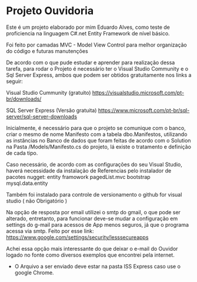 
# Projeto Ouvidoria #

Este é um projeto elaborado por mim Eduardo Alves, como teste de proficiencia na linguagem C#.net Entity Framework de nível básico.

Foi feito por camadas MVC - Model View Control para melhor organização do código e futuras manutenções

De acordo com o que pude estudar e aprender para realização dessa tarefa, para rodar o Projeto é necessário ter o Visual Studio Community e o Sql Server Express, ambos que podem ser obtidos gratuitamente nos links a seguir: 

Visual Studio Cummunity (gratuito)
https://visualstudio.microsoft.com/pt-br/downloads/

SQL Server Express (Versão gratuita)
https://www.microsoft.com/pt-br/sql-server/sql-server-downloads

Inicialmente, é necessário para que o projeto se comunique com o banco, criar o mesmo de nome Manifesto com a tabela dbo.Manifestos, utilizando as instâncias no Banco de dados que foram feitas de acordo com o Solution na Pasta /Models/Manifesto.cs do projeto, lá existe o tratamento e definição de cada tipo.

Caso necessário, de acordo com as configurações do seu Visual Studio, haverá necessidade da instalação de Referencias pelo instalador de pacotes nugget:
entity framowork
pagedList.mvc
bootstrap
mysql.data.entity


Também foi instalado para controle de versionamento o github for visual studio ( não Obrigatório )


Na opção de resposta por email utilizei o smtp do gmail, o que pode ser alterado, entretanto, para funcionar deve-se mudar a configuração em settings do g-mail
para acessos de App menos seguros, já que o programa acessa via smtp. 
Feito por esse link:
https://www.google.com/settings/security/lesssecureapps

Achei essa opção mais interessante do que deixar o e-mail do Ouvidor logado no fonte como diversos exemplos que encontrei pela internet.


* O Arquivo a ser enviado deve estar na pasta ISS Express caso use o google Chrome. 
